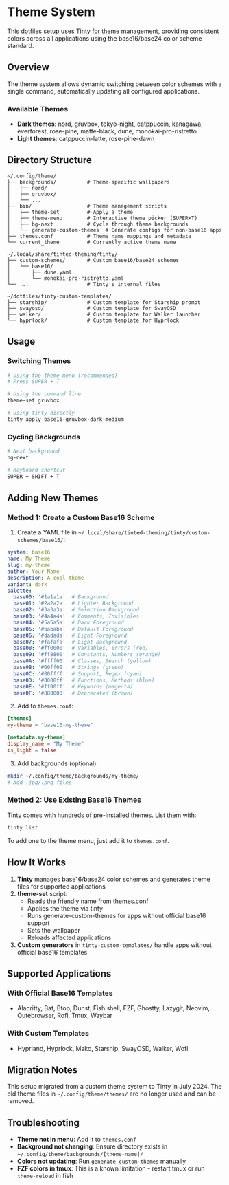 # Theme System

This dotfiles setup uses [Tinty](https://github.com/tinted-theming/tinty) for theme management, providing consistent colors across all applications using the base16/base24 color scheme standard.

## Overview

The theme system allows dynamic switching between color schemes with a single command, automatically updating all configured applications.

### Available Themes
- **Dark themes**: nord, gruvbox, tokyo-night, catppuccin, kanagawa, everforest, rose-pine, matte-black, dune, monokai-pro-ristretto
- **Light themes**: catppuccin-latte, rose-pine-dawn

## Directory Structure

```
~/.config/theme/
├── backgrounds/          # Theme-specific wallpapers
│   ├── nord/
│   ├── gruvbox/
│   └── ...
├── bin/                  # Theme management scripts
│   ├── theme-set         # Apply a theme
│   ├── theme-menu        # Interactive theme picker (SUPER+T)
│   ├── bg-next           # Cycle through theme backgrounds
│   └── generate-custom-themes  # Generate configs for non-base16 apps
├── themes.conf           # Theme name mappings and metadata
└── current_theme         # Currently active theme name

~/.local/share/tinted-theming/tinty/
├── custom-schemes/       # Custom base16/base24 schemes
│   └── base16/
│       ├── dune.yaml
│       └── monokai-pro-ristretto.yaml
└── ...                   # Tinty's internal files

~/dotfiles/tinty-custom-templates/
├── starship/             # Custom template for Starship prompt
├── swayosd/              # Custom template for SwayOSD
├── walker/               # Custom template for Walker launcher
└── hyprlock/             # Custom template for Hyprlock
```

## Usage

### Switching Themes

```bash
# Using the theme menu (recommended)
# Press SUPER + T

# Using the command line
theme-set gruvbox

# Using tinty directly
tinty apply base16-gruvbox-dark-medium
```

### Cycling Backgrounds

```bash
# Next background
bg-next

# Keyboard shortcut
SUPER + SHIFT + T
```

## Adding New Themes

### Method 1: Create a Custom Base16 Scheme

1. Create a YAML file in `~/.local/share/tinted-theming/tinty/custom-schemes/base16/`:

```yaml
system: base16
name: My Theme
slug: my-theme
author: Your Name
description: A cool theme
variant: dark
palette:
  base00: '#1a1a1a'  # Background
  base01: '#2a2a2a'  # Lighter Background
  base02: '#3a3a3a'  # Selection Background
  base03: '#4a4a4a'  # Comments, Invisibles
  base04: '#5a5a5a'  # Dark Foreground
  base05: '#bababa'  # Default Foreground
  base06: '#dadada'  # Light Foreground
  base07: '#fafafa'  # Light Background
  base08: '#ff0000'  # Variables, Errors (red)
  base09: '#ff8800'  # Constants, Numbers (orange)
  base0A: '#ffff00'  # Classes, Search (yellow)
  base0B: '#00ff00'  # Strings (green)
  base0C: '#00ffff'  # Support, Regex (cyan)
  base0D: '#0088ff'  # Functions, Methods (blue)
  base0E: '#ff00ff'  # Keywords (magenta)
  base0F: '#880000'  # Deprecated (brown)
```

2. Add to `themes.conf`:

```toml
[themes]
my-theme = "base16-my-theme"

[metadata.my-theme]
display_name = "My Theme"
is_light = false
```

3. Add backgrounds (optional):
```bash
mkdir ~/.config/theme/backgrounds/my-theme/
# Add .jpg/.png files
```

### Method 2: Use Existing Base16 Themes

Tinty comes with hundreds of pre-installed themes. List them with:

```bash
tinty list
```

To add one to the theme menu, just add it to `themes.conf`.

## How It Works

1. **Tinty** manages base16/base24 color schemes and generates theme files for supported applications
2. **theme-set** script:
   - Reads the friendly name from themes.conf
   - Applies the theme via tinty
   - Runs generate-custom-themes for apps without official base16 support
   - Sets the wallpaper
   - Reloads affected applications
3. **Custom generators** in `tinty-custom-templates/` handle apps without official base16 templates

## Supported Applications

### With Official Base16 Templates
- Alacritty, Bat, Btop, Dunst, Fish shell, FZF, Ghostty, Lazygit, Neovim, Qutebrowser, Rofi, Tmux, Waybar

### With Custom Templates
- Hyprland, Hyprlock, Mako, Starship, SwayOSD, Walker, Wofi

## Migration Notes

This setup migrated from a custom theme system to Tinty in July 2024. The old theme files in `~/.config/theme/themes/` are no longer used and can be removed.

## Troubleshooting

- **Theme not in menu**: Add it to `themes.conf`
- **Background not changing**: Ensure directory exists in `~/.config/theme/backgrounds/[theme-name]/`
- **Colors not updating**: Run `generate-custom-themes` manually
- **FZF colors in tmux**: This is a known limitation - restart tmux or run `theme-reload` in fish